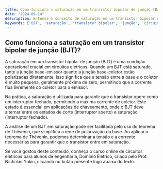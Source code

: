 ```yaml
---
title: Como funciona a saturação em um transistor bipolar de junção (BJT)?
date: "2024-09-14"
description: Entenda o conceito de saturação em um transistor bipolar de junção (BJT) e sua importância em circuitos elétricos.
keywords: ['BJT', 'saturação', 'transistor bipolar', 'junção', 'circuito elétrico']
---
```


## Como funciona a saturação em um transistor bipolar de junção (BJT)?

A saturação em um transistor bipolar de junção (BJT) é uma condição operacional crucial em circuitos elétricos. Quando um BJT está saturado, tanto a junção base-emissor quanto a junção base-coletor estão polarizadas diretamente. Isso significa que a tensão entre a base e o coletor é muito pequena, geralmente próxima de zero, permitindo que a corrente flua livremente do coletor para o emissor.

Na prática, a saturação é utilizada para garantir que o transistor opere como um interruptor fechado, permitindo a máxima corrente de coletor. Este estado é essencial em aplicações de chaveamento, onde o BJT deve alternar entre os estados de corte (interruptor aberto) e saturação (interruptor fechado).

A análise de um BJT em saturação pode ser facilitada pelo uso do teorema de Thévenin, que simplifica a rede de polarização da base. Ao aplicar o teorema de Thévenin, podemos determinar a tensão e a corrente necessárias para garantir que o transistor entre em saturação.

Se você gostou deste conteúdo, conheça o curso online de circuitos elétricos para alunos de engenharia, Domínio Elétrico, criado pelo Prof. Nicholas Yukio, clicando no botão presente logo abaixo do texto.